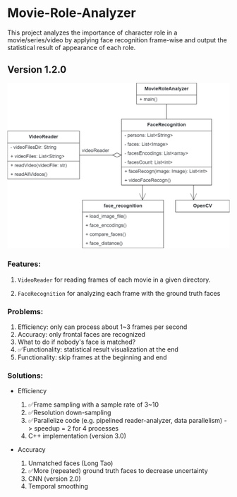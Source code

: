 # Movie-Role-Analyzer
This project analyzes the importance of character role in a movie/series/video by applying face recognition frame-wise and output the statistical result of appearance of each role.



## Version 1.2.0 

![](./design/ClassDiagram_v1.0.0.png)

### Features:

1. `VideoReader` for reading frames of each movie in a given directory.

2. `FaceRecognition` for analyzing each frame with the ground truth faces

   

### Problems: 

1. Efficiency: only can process about 1~3 frames per second
2. Accuracy: only frontal faces are recognized
3. What to do if nobody's face is matched?
4. :white_check_mark:Functionality: statistical result visualization at the end
5. Functionality: skip frames at the beginning and end



### Solutions:

* Efficiency

	1. :white_check_mark:Frame sampling with a sample rate of 3~10 
	2. :white_check_mark:Resolution down-sampling 
	3. :white_check_mark:Parallelize code (e.g. pipelined reader-analyzer, data parallelism) -> speedup = 2 for 4 processes
	4. C++ implementation (version 3.0)
* Accuracy
  1. Unmatched faces (Long Tao)
  2. :white_check_mark:More (repeated) ground truth faces to decrease uncertainty
  3. CNN (version 2.0)
  4. Temporal smoothing

